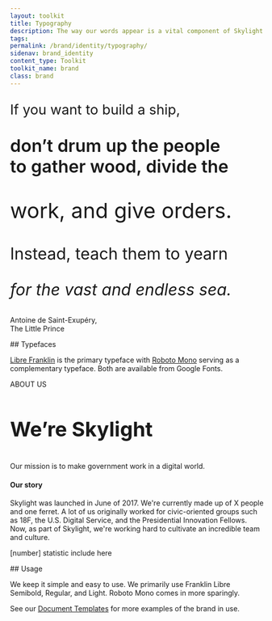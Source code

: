 ```yaml
---
layout: toolkit
title: Typography
description: The way our words appear is a vital component of Skylight’s brand. Our typeface and its usage helps establish a strong visual identity, creates visual consistency across all mediums, and supports our brand’s overall tone.
tags:
permalink: /brand/identity/typography/
sidenav: brand_identity
content_type: Toolkit
toolkit_name: brand
class: brand
---
```


<link href="https://fonts.googleapis.com/css2?family=Libre+Franklin:ital,wght@0,300;0,500;0,700;1,300&display=swap" rel="stylesheet">

<div class="row brand__content-section">
<div class="col-md-8">
  <div class="section__container p-5 typography-example-1">
    <!-- <figure class="p-5">
      <img class="" src="/img/brand/identity/typography/typefaces.svg" alt="">
    </figure> -->
    <div class="typography--text-block">
      <p class="uppercase fw-700 text-primary" style="font-size: 1.7rem;">If you want to build a ship,</p>
      <p class="" style="font-weight: 600; font-size: 2.15rem;">don’t drum up the people<br>to gather wood, divide the</p>
      <p class="fw-500" style="font-size: 2.6rem;">work, and give orders.</p>
      <p class="" style="font-size: 2rem;">Instead, teach them to yearn</p>
      <p class="fw-300" style="font-size: 2rem;"><i>for the vast and endless sea.</i></p>
    </div>
    <p class="font-mono fw-300 mt-5">Antoine de Saint-Exupéry, <br>The Little Prince</p>
  </div>
</div>
<div class="col-md-4" markdown="1">
## Typefaces

[Libre Franklin](https://fonts.google.com/specimen/Libre+Franklin?query=fran&preview.text_type=custom) is the primary typeface with [Roboto Mono](https://fonts.google.com/specimen/Roboto+Mono?query=roboto+mono&preview.text_type=custom) serving as a complementary typeface. Both are available from Google Fonts.
</div>
</div>

<div class="row brand__content-section">
<div class="col-md-8">
  <div class="section__container p-5">
    <!-- <figure class="p-5">
      <img class="" src="/img/brand/identity/typography/usage.svg" alt="">
    </figure> -->
    <p class="kicker" style="font-weight: 400;">ABOUT US</p>
    <h3 class="text-primary my-0" style="font-size: 2.5rem;">We’re Skylight</h3>
    <p class="font-lg fw-300">Our mission is to make government work in a digital world.</p>
    <h4>Our story</h4>
    <p>Skylight was launched in June of 2017. We're currently made up of X people and one ferret. A lot of us originally worked for civic-oriented groups such as 18F, the U.S. Digital Service, and the Presidential Innovation Fellows. Now, as part of Skylight, we're working hard to cultivate an incredible team and culture.</p>
    <p class="font-mono mt-5">[number] statistic include here</p>
  </div>
</div>
<div class="col-md-4" markdown="1">
## Usage

We keep it simple and easy to use. We primarily use Franklin Libre Semibold, Regular, and Light. Roboto Mono comes in more sparingly.

See our [Document Templates](https://drive.google.com/drive/u/1/folders/1c9vEFespRGtH9yGAOIpOCZaGIr6eeXSe) for more examples of the brand in use.
</div>
</div>
